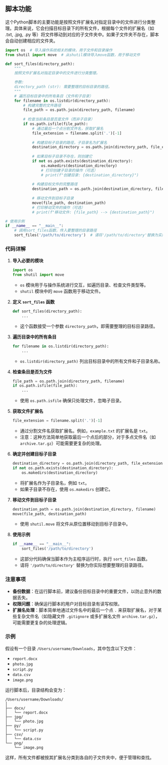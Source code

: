 ## 脚本功能
这个Python脚本的主要功能是按照文件扩展名对指定目录中的文件进行分类整理。具体来说，它会扫描目标目录下的所有文件，根据每个文件的扩展名（如 .txt, .jpg, .py 等）将文件移动到对应的子文件夹中。如果子文件夹不存在，脚本会自动创建相应的文件夹。

```python
import os  # 导入操作系统相关的模块，用于文件和目录操作
from shutil import move  # 从shutil模块导入move函数，用于移动文件

def sort_files(directory_path):
    """
    按照文件扩展名对指定目录中的文件进行分类整理。

    参数:
    directory_path (str): 需要整理的目标目录的路径。
    """
    # 遍历目标目录中的所有条目（文件和子目录）
    for filename in os.listdir(directory_path):
        # 构建完整的文件路径
        file_path = os.path.join(directory_path, filename)
        
        # 检查当前条目是否是文件（而非子目录）
        if os.path.isfile(file_path):
            # 通过最后一个点分割文件名，获取扩展名
            file_extension = filename.split('.')[-1]
            
            # 构建目标子目录的路径，子目录名为扩展名
            destination_directory = os.path.join(directory_path, file_extension)
            
            # 如果目标子目录不存在，则创建它
            if not os.path.exists(destination_directory):
                os.makedirs(destination_directory)
                # 打印创建子目录的操作（可选）
                # print(f"创建目录: {destination_directory}")
            
            # 构建目标文件的完整路径
            destination_path = os.path.join(destination_directory, filename)
            
            # 移动文件到目标子目录
            move(file_path, destination_path)
            # 打印移动文件的操作（可选）
            # print(f"移动文件: {file_path} --> {destination_path}")

# 使用示例
if __name__ == "__main__":
    # 调用sort_files函数，传入要整理的目录路径
    sort_files('/path/to/directory')  # 请将'/path/to/directory'替换为实际路径
```

### 代码详解

1. **导入必要的模块**
    ```python
    import os
    from shutil import move
    ```
    - `os` 模块用于与操作系统进行交互，如遍历目录、检查文件类型等。
    - `shutil` 模块中的 `move` 函数用于移动文件。

2. **定义 `sort_files` 函数**
    ```python
    def sort_files(directory_path):
        ...
    ```
    - 这个函数接受一个参数 `directory_path`，即需要整理的目标目录路径。

3. **遍历目录中的所有条目**
    ```python
    for filename in os.listdir(directory_path):
        ...
    ```
    - `os.listdir(directory_path)` 列出目标目录中的所有文件和子目录名称。

4. **检查条目是否为文件**
    ```python
    file_path = os.path.join(directory_path, filename)
    if os.path.isfile(file_path):
        ...
    ```
    - 使用 `os.path.isfile` 确保只处理文件，忽略子目录。

5. **获取文件扩展名**
    ```python
    file_extension = filename.split('.')[-1]
    ```
    - 通过分割文件名获取扩展名。例如，`example.txt` 的扩展名是 `txt`。
    - 注意：这种方法简单地获取最后一个点后的部分，对于多点文件名（如 `archive.tar.gz`）可能需要更复杂的处理。

6. **确定并创建目标子目录**
    ```python
    destination_directory = os.path.join(directory_path, file_extension)
    if not os.path.exists(destination_directory):
        os.makedirs(destination_directory)
    ```
    - 将扩展名作为子目录名，例如 `txt`。
    - 如果子目录不存在，使用 `os.makedirs` 创建它。

7. **移动文件到目标子目录**
    ```python
    destination_path = os.path.join(destination_directory, filename)
    move(file_path, destination_path)
    ```
    - 使用 `shutil.move` 将文件从原位置移动到目标子目录中。

8. **使用示例**
    ```python
    if __name__ == "__main__":
        sort_files('/path/to/directory')
    ```
    - 这部分代码确保当脚本作为主程序运行时，执行 `sort_files` 函数。
    - 请将 `'/path/to/directory'` 替换为你实际想要整理的目录路径。

### 注意事项

- **备份数据**：在运行脚本前，建议备份目标目录中的重要文件，以防止意外的数据丢失。
- **权限问题**：确保运行脚本的用户对目标目录有读写权限。
- **扩展名处理**：脚本简单地通过文件名中的最后一个点 `.` 来获取扩展名，对于某些复杂文件名（如隐藏文件 `.gitignore` 或多扩展名文件 `archive.tar.gz`），可能需要更复杂的处理逻辑。

### 示例

假设有一个目录 `/Users/username/Downloads`，其中包含以下文件：

- `report.docx`
- `photo.jpg`
- `script.py`
- `data.csv`
- `image.png`

运行脚本后，目录结构会变为：

```
/Users/username/Downloads/
│
├── docx/
│   └── report.docx
├── jpg/
│   └── photo.jpg
├── py/
│   └── script.py
├── csv/
│   └── data.csv
└── png/
    └── image.png
```

这样，所有文件都被按其扩展名分类到各自的子文件夹中，便于管理和查找。
